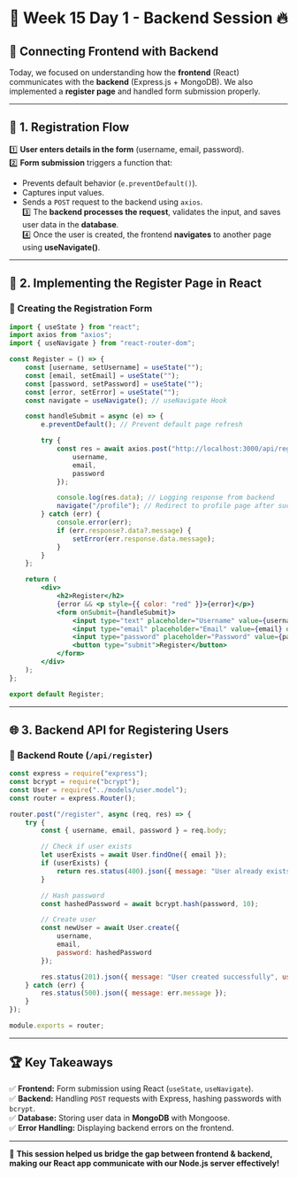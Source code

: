 # 🚀 **Week 15 Day 1 - Backend Session** 🔥  

## **🔗 Connecting Frontend with Backend**
Today, we focused on understanding how the **frontend** (React) communicates with the **backend** (Express.js + MongoDB). We also implemented a **register page** and handled form submission properly.

---

## 📌 **1. Registration Flow**
1️⃣ **User enters details in the form** (username, email, password).  
2️⃣ **Form submission** triggers a function that:  
   - Prevents default behavior (`e.preventDefault()`).  
   - Captures input values.  
   - Sends a `POST` request to the backend using `axios`.  
3️⃣ The **backend processes the request**, validates the input, and saves user data in the **database**.  
4️⃣ Once the user is created, the frontend **navigates** to another page using **useNavigate()**.  

---

## 🎯 **2. Implementing the Register Page in React**
### **📌 Creating the Registration Form**
```jsx
import { useState } from "react";
import axios from "axios";
import { useNavigate } from "react-router-dom";

const Register = () => {
    const [username, setUsername] = useState("");
    const [email, setEmail] = useState("");
    const [password, setPassword] = useState("");
    const [error, setError] = useState("");
    const navigate = useNavigate(); // useNavigate Hook

    const handleSubmit = async (e) => {
        e.preventDefault(); // Prevent default page refresh

        try {
            const res = await axios.post("http://localhost:3000/api/register", {
                username,
                email,
                password
            });

            console.log(res.data); // Logging response from backend
            navigate("/profile"); // Redirect to profile page after successful registration
        } catch (err) {
            console.error(err);
            if (err.response?.data?.message) {
                setError(err.response.data.message);
            }
        }
    };

    return (
        <div>
            <h2>Register</h2>
            {error && <p style={{ color: "red" }}>{error}</p>}
            <form onSubmit={handleSubmit}>
                <input type="text" placeholder="Username" value={username} onChange={(e) => setUsername(e.target.value)} required />
                <input type="email" placeholder="Email" value={email} onChange={(e) => setEmail(e.target.value)} required />
                <input type="password" placeholder="Password" value={password} onChange={(e) => setPassword(e.target.value)} required />
                <button type="submit">Register</button>
            </form>
        </div>
    );
};

export default Register;
```
---

## 🌐 **3. Backend API for Registering Users**
### **📌 Backend Route (`/api/register`)**
```javascript
const express = require("express");
const bcrypt = require("bcrypt");
const User = require("../models/user.model");
const router = express.Router();

router.post("/register", async (req, res) => {
    try {
        const { username, email, password } = req.body;

        // Check if user exists
        let userExists = await User.findOne({ email });
        if (userExists) {
            return res.status(400).json({ message: "User already exists" });
        }

        // Hash password
        const hashedPassword = await bcrypt.hash(password, 10);

        // Create user
        const newUser = await User.create({
            username,
            email,
            password: hashedPassword
        });

        res.status(201).json({ message: "User created successfully", user: newUser });
    } catch (err) {
        res.status(500).json({ message: err.message });
    }
});

module.exports = router;
```
---

## 🏆 **Key Takeaways**
✅ **Frontend:** Form submission using React (`useState`, `useNavigate`).  
✅ **Backend:** Handling `POST` requests with Express, hashing passwords with `bcrypt`.  
✅ **Database:** Storing user data in **MongoDB** with Mongoose.  
✅ **Error Handling:** Displaying backend errors on the frontend.  

---

🚀 **This session helped us bridge the gap between frontend & backend, making our React app communicate with our Node.js server effectively!**